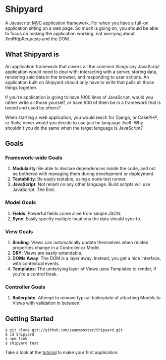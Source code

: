 Shipyard
===========

A Javascript [MVC][mvc] application framework. For when you have a full-on application sitting on a web page. So much is going on, you should be able to focus on making the application working, not worrying about XmlHttpRequests and the DOM.

What Shipyard is
--------------

An application framework that covers all the common things any JavaScript application would need to deal with: interacting with a server, storing data, rendering said data in the browser, and responding to user actions. An application built on Shipyard should only have to write that pulls all those things together.

If you're application is going to have 1000 lines of JavaScript, would you rather write all those yourself, or have 900 of them be in a framework that is tested and used by others?

When starting a web application, you would reach for Django, or CakePHP, or Rails; never would you decide to use just he language itself. Why shouldn't you do the same when the target language is JavaScript?

Goals
-----

### Framework-wide Goals

1. __Modularity__: Be able to declare dependencies inside the code, and not be bothered with managing them during development or deployment.
2. __Testability__: Be easily testable, using a node test runner.
3. __JavaScript__: Not reliant on any other language. Build scripts will use JavaScript. The End.

### Model Goals

1. __Fields__: Powerful fields come alive from simple JSON.
2. __Sync__: Easily specify multiple locations the data should sync to.

### View Goals

1. __Binding__: Views can automatically update themselves when related
   properties change in a Controller or Model.
2. __DRY__: Views are easily extendable.
3. __DOMs Away__: The DOM is a layer away. Instead, you get a nice
   interface, with contextual events.
4. __Templates__: The underlying layer of Views uses Templates to
   render, if you're a control freak.

### Controller Goals

1. __Boilerplate__: Attempt to remove typical boilerplate of attaching
   Models to Views with validation in between.

Getting Started
---------------

	$ git clone git://github.com/seanmonstar/Shipyard.git
	$ cd Shipyard
	$ npm link
	$ shipyard test

Take a look at the [tutorial](./topics/tutorial.md) to make your first
application.

[mvc]: http://en.wikipedia.org/wiki/Model%E2%80%93view%E2%80%93controller
